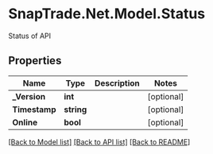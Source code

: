 # SnapTrade.Net.Model.Status
Status of API

## Properties

Name | Type | Description | Notes
------------ | ------------- | ------------- | -------------
**_Version** | **int** |  | [optional] 
**Timestamp** | **string** |  | [optional] 
**Online** | **bool** |  | [optional] 

[[Back to Model list]](../README.md#documentation-for-models) [[Back to API list]](../README.md#documentation-for-api-endpoints) [[Back to README]](../README.md)

